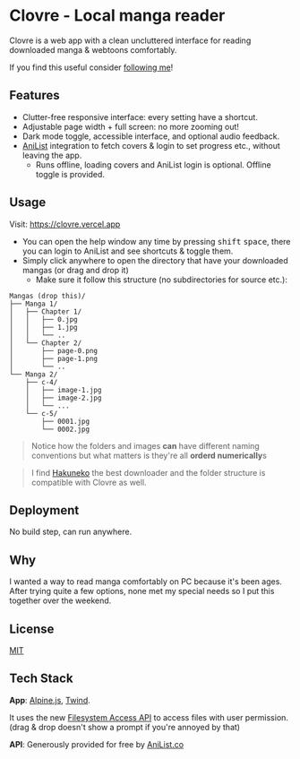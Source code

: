 
# Clovre - Local manga reader

Clovre is a web app with a clean uncluttered interface for reading downloaded manga & webtoons comfortably.

If you find this useful consider [following me](https://rehhouari.bio.link/)!


## Features

- Clutter-free responsive interface: every setting have a shortcut.
- Adjustable page width + full screen: no more zooming out!
- Dark mode toggle, accessible interface, and optional audio feedback. 
- [AniList](https://anilist.co) integration to fetch covers & login to set progress etc., without leaving the app.
    - Runs offline, loading covers and AniList login is optional. Offline toggle is provided.

## Usage

Visit: https://clovre.vercel.app

- You can open the help window any time by pressing <kbd>shift</kbd> <kbd>space</kbd>, there you can login to AniList and see shortcuts & toggle them.
- Simply click anywhere to open the directory that have your downloaded mangas (or drag and drop it)
    - Make sure it follow this structure (no subdirectories for source etc.):

```
Mangas (drop this)/
├── Manga 1/
│   ├── Chapter 1/
│   │   ├── 0.jpg
│   │   ├── 1.jpg
│   │   └── ..
│   └── Chapter 2/
│       ├── page-0.png
│       ├── page-1.png
│       └── ..
└── Manga 2/
    ├── c-4/
    │   ├── image-1.jpg
    │   ├── image-2.jpg
    │   └── ...
    └── c-5/
        ├── 0001.jpg
        └── 0002.jpg
```
> Notice how the folders and images **can** have different naming conventions but what matters is they're all **orderd numerically**s

> I find [Hakuneko](https://github.com/manga-download/hakuneko) the best downloader and the folder structure is compatible with Clovre as well.
  
## Deployment

No build step, can run anywhere.
  
## Why

I wanted a way to read manga comfortably on PC because it's been ages. After trying quite a few options, none met my special needs so I put this together over the weekend.

## License

[MIT](https://choosealicense.com/licenses/mit/)


## Tech Stack

**App**: [Alpine.js](https://alpinejs.dev), [Twind](https://twind.dev/).

It uses the new [Filesystem Access API](https://web.dev/file-system-access/) to access files with user permission. (drag & drop doesn't show a prompt if you're annoyed by that)

**API**: Generously provided for free by [AniList.co](https://anilist.co)
